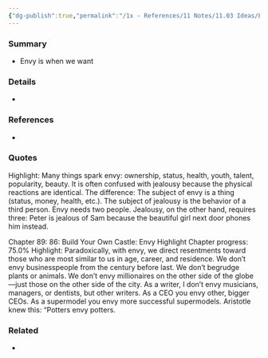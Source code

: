 ```yaml
---
{"dg-publish":true,"permalink":"/1x - References/11 Notes/11.03 Ideas/Envy is stupid/","title":"Envy is stupid","noteIcon":""}
---
```



### Summary
- Envy is when we want

### Details
- 

### References
- 

### Quotes

Highlight: Many things spark envy: ownership, status, health, youth, talent, popularity, beauty. It is often confused with jealousy because the physical reactions are identical. The difference: The subject of envy is a thing (status, money, health, etc.). The subject of jealousy is the behavior of a third person. Envy needs two people. Jealousy, on the other hand, requires three: Peter is jealous of Sam because the beautiful girl next door phones him instead.


Chapter 89: 86: Build Your Own Castle: Envy
Highlight
Chapter progress: 75.0%
Highlight: Paradoxically, with envy, we direct resentments toward those who are most similar to us in age, career, and residence. We don’t envy businesspeople from the century before last. We don’t begrudge plants or animals. We don’t envy millionaires on the other side of the globe—just those on the other side of the city. As a writer, I don’t envy musicians, managers, or dentists, but other writers. As a CEO you envy other, bigger CEOs. As a supermodel you envy more successful supermodels. Aristotle knew this: “Potters envy potters.

### Related
- 